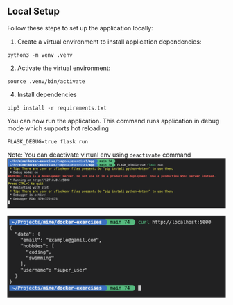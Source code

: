 ## Local Setup

Follow these steps to set up the application locally:

1. Create a virtual environment to install application dependencies:

```shell
python3 -m venv .venv
```

2. Activate the virtual environment:

```shell
source .venv/bin/activate
```

4. Install dependencies

```shell
pip3 install -r requirements.txt
```

You can now run the application.
This command runs application in debug mode which supports hot reloading

```shell
FLASK_DEBUG=true flask run
```

Note: You can deactivate virtual env using `deactivate` command
![application run output](../../../assets/compose-exercise1-application-run-output.png)

![Application output](../../../assets/compose-exercise1-application-output.png)
